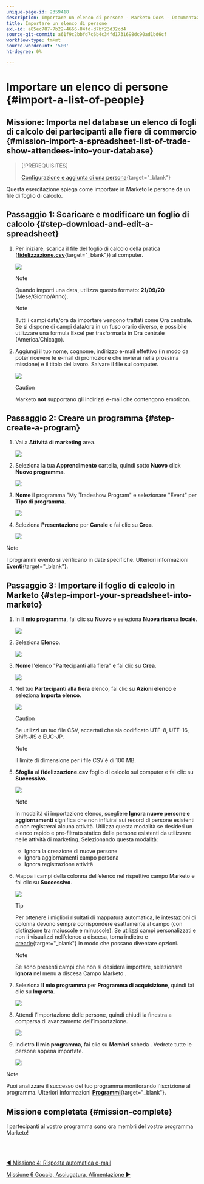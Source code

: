 ```yaml
---
unique-page-id: 2359418
description: Importare un elenco di persone - Marketo Docs - Documentazione del prodotto
title: Importare un elenco di persone
exl-id: a85ec787-7b22-4666-84fd-d7bf23d32cd4
source-git-commit: a61f9c2bbfd7c6b4c34fd1731698dc90ad1bd6cf
workflow-type: tm+mt
source-wordcount: '500'
ht-degree: 0%

---
```


# Importare un elenco di persone {#import-a-list-of-people}

## Missione: Importa nel database un elenco di fogli di calcolo dei partecipanti alle fiere di commercio {#mission-import-a-spreadsheet-list-of-trade-show-attendees-into-your-database}

>[!PREREQUISITES]
>
>[Configurazione e aggiunta di una persona](/help/marketo/getting-started/quick-wins/get-set-up-and-add-a-person.md){target=&quot;_blank&quot;}

Questa esercitazione spiega come importare in Marketo le persone da un file di foglio di calcolo.

## Passaggio 1: Scaricare e modificare un foglio di calcolo {#step-download-and-edit-a-spreadsheet}

1. Per iniziare, scarica il file del foglio di calcolo della pratica ([**fidelizzazione.csv**](/help/marketo/getting-started/assets/tradeshow-attendees.csv){target=&quot;_blank&quot;}) al computer.

   ![](assets/import-a-list-of-people-1.png)

   >[!NOTE]
   >
   >Quando importi una data, utilizza questo formato: **21/09/20** (Mese/Giorno/Anno).

   >[!NOTE]
   >
   >Tutti i campi data/ora da importare vengono trattati come Ora centrale. Se si dispone di campi data/ora in un fuso orario diverso, è possibile utilizzare una formula Excel per trasformarla in Ora centrale (America/Chicago).

1. Aggiungi il tuo nome, cognome, indirizzo e-mail effettivo (in modo da poter ricevere le e-mail di promozione che invierai nella prossima missione) e il titolo del lavoro. Salvare il file sul computer.

   ![](assets/import-a-list-of-people-2.png)

   >[!CAUTION]
   >
   >Marketo **not** supportano gli indirizzi e-mail che contengono emoticon.

## Passaggio 2: Creare un programma {#step-create-a-program}

1. Vai a **Attività di marketing** area.

   ![](assets/import-a-list-of-people-3.png)

1. Seleziona la tua **Apprendimento** cartella, quindi sotto **Nuovo** click **Nuovo programma**.

   ![](assets/import-a-list-of-people-4.png)

1. **Nome** il programma &quot;My Tradeshow Program&quot; e selezionare &quot;Event&quot; per **Tipo di programma**.

   ![](assets/import-a-list-of-people-5.png)

1. Seleziona **Presentazione** per **Canale** e fai clic su **Crea**.

   ![](assets/import-a-list-of-people-6.png)

>[!NOTE]
>
>I programmi evento si verificano in date specifiche. Ulteriori informazioni [**Eventi**](/help/marketo/product-docs/demand-generation/events/understanding-events/understanding-event-programs.md){target=&quot;_blank&quot;}.

## Passaggio 3: Importare il foglio di calcolo in Marketo {#step-import-your-spreadsheet-into-marketo}

1. In **Il mio programma**, fai clic su **Nuovo** e seleziona **Nuova risorsa locale**.

   ![](assets/import-a-list-of-people-7.png)

1. Seleziona **Elenco**.

   ![](assets/import-a-list-of-people-8.png)

1. **Nome** l&#39;elenco &quot;Partecipanti alla fiera&quot; e fai clic su **Crea**.

   ![](assets/import-a-list-of-people-9.png)

1. Nel tuo **Partecipanti alla fiera** elenco, fai clic su **Azioni elenco** e seleziona **Importa elenco**.

   ![](assets/import-a-list-of-people-10.png)

   >[!CAUTION]
   >
   >Se utilizzi un tuo file CSV, accertati che sia codificato UTF-8, UTF-16, Shift-JIS o EUC-JP.

   >[!NOTE]
   >
   >Il limite di dimensione per i file CSV è di 100 MB.

1. **Sfoglia** al **fidelizzazione.csv** foglio di calcolo sul computer e fai clic su **Successivo**.

   ![](assets/import-a-list-of-people-11.png)

   >[!NOTE]
   >
   >In modalità di importazione elenco, scegliere **Ignora nuove persone e aggiornamenti** significa che non influirai sui record di persone esistenti o non registrerai alcuna attività. Utilizza questa modalità se desideri un elenco rapido e pre-filtrato statico delle persone esistenti da utilizzare nelle attività di marketing. Selezionando questa modalità:
   >
   > * Ignora la creazione di nuove persone
   > * Ignora aggiornamenti campo persona
   > * Ignora registrazione attività


1. Mappa i campi della colonna dell’elenco nel rispettivo campo Marketo e fai clic su **Successivo**.

   ![](assets/import-a-list-of-people-12.png)

   >[!TIP]
   >
   >Per ottenere i migliori risultati di mappatura automatica, le intestazioni di colonna devono sempre corrispondere esattamente al campo (con distinzione tra maiuscole e minuscole). Se utilizzi campi personalizzati e non li visualizzi nell’elenco a discesa, torna indietro e [crearle](/help/marketo/product-docs/administration/field-management/create-a-custom-field-in-marketo.md){target=&quot;_blank&quot;} in modo che possano diventare opzioni.

   >[!NOTE]
   >
   >Se sono presenti campi che non si desidera importare, selezionare **Ignora** nel menu a discesa Campo Marketo .

1. Seleziona **Il mio programma** per **Programma di acquisizione**, quindi fai clic su **Importa**.

   ![](assets/import-a-list-of-people-13.png)

1. Attendi l’importazione delle persone, quindi chiudi la finestra a comparsa di avanzamento dell’importazione.

   ![](assets/import-a-list-of-people-14.png)

1. Indietro **Il mio programma**, fai clic su **Membri** scheda . Vedrete tutte le persone appena importate.

   ![](assets/import-a-list-of-people-15.png)

>[!NOTE]
>
>Puoi analizzare il successo del tuo programma monitorando l&#39;iscrizione al programma. Ulteriori informazioni [**Programmi**](/help/marketo/product-docs/core-marketo-concepts/programs/creating-programs/understanding-programs.md){target=&quot;_blank&quot;}.

## Missione completata {#mission-complete}

I partecipanti al vostro programma sono ora membri del vostro programma Marketo!

<br> 

[◄ Missione 4: Risposta automatica e-mail](/help/marketo/getting-started/quick-wins/email-auto-response.md)

[Missione 6 Goccia, Asciugatura, Alimentazione ►](/help/marketo/getting-started/quick-wins/drip-drip-nurture.md)
